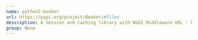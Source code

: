 ```yaml
---
name: python2-beaker
url: https://pypi.org/project/Beaker/#files
description: A Session and Caching library with WSGI Middleware URL : https://pypi.
group: None
---
```

